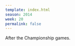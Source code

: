 ```yaml
---
template: index.html
season: 2014
week: 20
permalink: false
---
```


After the Championship games.

